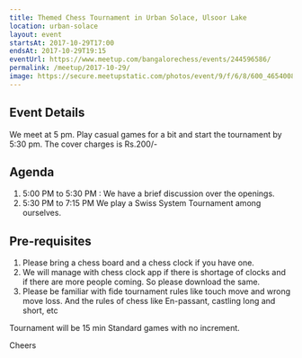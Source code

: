 ```yaml
---
title: Themed Chess Tournament in Urban Solace, Ulsoor Lake
location: urban-solace
layout: event
startsAt: 2017-10-29T17:00
endsAt: 2017-10-29T19:15
eventUrl: https://www.meetup.com/bangalorechess/events/244596586/
permalink: /meetup/2017-10-29/
image: https://secure.meetupstatic.com/photos/event/9/f/6/8/600_465400808.jpeg
---
```

## Event Details
We meet at 5 pm. Play casual games for a bit and start the tournament by 5:30 pm. The cover charges is Rs.200/-

## Agenda
1. 5:00 PM to 5:30 PM : We have a brief discussion over the openings.
1. 5:30 PM to 7:15 PM We play a Swiss System Tournament among ourselves.

## Pre-requisites
1. Please bring a chess board and a chess clock if you have one.
1. We will manage with chess clock app if there is shortage of clocks and if there are more people coming. So please download the same.
1. Please be familiar with fide tournament rules like touch move and wrong move loss. And the rules of chess like En-passant, castling long and short, etc

Tournament will be 15 min Standard games with no increment.

Cheers


